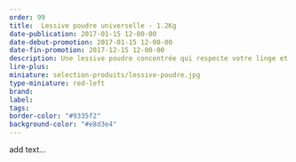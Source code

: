 ```yaml
---
order: 99
title:  Lessive poudre universelle - 1.2Kg
date-publication: 2017-01-15 12-00-00
date-debut-promotion: 2017-01-15 12-00-00
date-fin-promotion: 2017-12-15 12-00-00
description: Une lessive poudre concentrée qui respecte votre linge et l'environnement. Totalement biodégradable. Efficace même à 30°C
lire-plus:
miniature: selection-produits/lessive-poudre.jpg
type-miniature: red-left
brand:
label: 
tags:
border-color: "#9335f2"
background-color: "#e8d3e4"
---
```



add text...
